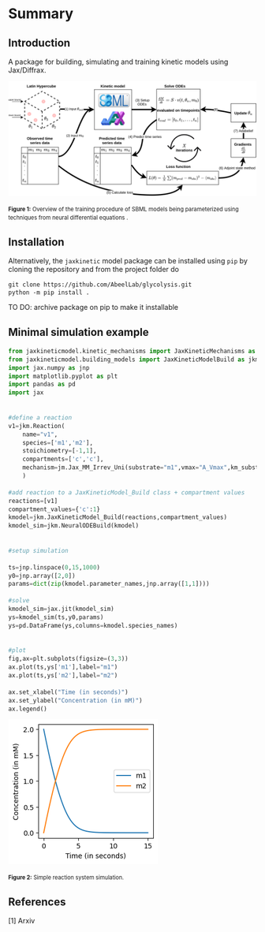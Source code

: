 # Summary

## Introduction
A package for building, simulating and training kinetic models using Jax/Diffrax.

![ndes](images/NDE_explanation_figure.png)

<span style="font-size: 0.8em;"><b>Figure 1:</b> Overview of the training procedure of SBML models being parameterized using techniques from neural differential equations .</span>
## Installation

Alternatively, the ``jaxkinetic`` model package can be installed using `pip` by cloning the repository and from the project folder do
```
git clone https://github.com/AbeelLab/glycolysis.git
python -m pip install .
```

TO DO: archive package on pip to make it installable




## Minimal simulation example
```python 
from jaxkineticmodel.kinetic_mechanisms import JaxKineticMechanisms as jm
from jaxkineticmodel.building_models import JaxKineticModelBuild as jkm
import jax.numpy as jnp
import matplotlib.pyplot as plt
import pandas as pd
import jax


#define a reaction
v1=jkm.Reaction(
    name="v1",
    species=['m1','m2'],
    stoichiometry=[-1,1],
    compartments=['c','c'],
    mechanism=jm.Jax_MM_Irrev_Uni(substrate="m1",vmax="A_Vmax",km_substrate="A_Km"),
    )
    
#add reaction to a JaxKineticModel_Build class + compartment values    
reactions=[v1]
compartment_values={'c':1}
kmodel=jkm.JaxKineticModel_Build(reactions,compartment_values)
kmodel_sim=jkm.NeuralODEBuild(kmodel)


#setup simulation

ts=jnp.linspace(0,15,1000)
y0=jnp.array([2,0])
params=dict(zip(kmodel.parameter_names,jnp.array([1,1])))

#solve
kmodel_sim=jax.jit(kmodel_sim)
ys=kmodel_sim(ts,y0,params)
ys=pd.DataFrame(ys,columns=kmodel.species_names)


#plot
fig,ax=plt.subplots(figsize=(3,3))
ax.plot(ts,ys['m1'],label="m1")
ax.plot(ts,ys['m2'],label="m2")

ax.set_xlabel("Time (in seconds)")
ax.set_ylabel("Concentration (in mM)")
ax.legend()
```
![minim_example](images/minimal_example.png)

<span style="font-size: 0.8em;"><b>Figure 2:</b> Simple reaction system simulation.</span>


## References
[1] Arxiv

